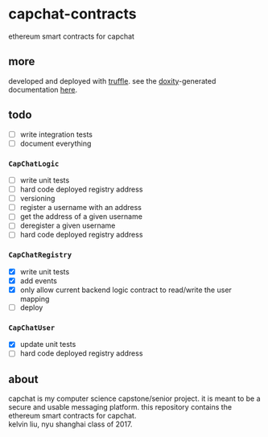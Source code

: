 # capchat-contracts
ethereum smart contracts for capchat

## more
developed and deployed with [truffle](http://truffleframework.com/).
see the [doxity](https://github.com/DigixGlobal/doxity)-generated documentation [here](https://thekelvinliu.github.io/capchat-contracts/).

## todo
- [ ] write integration tests
- [ ] document everything

### `CapChatLogic`
- [ ] write unit tests
- [ ] hard code deployed registry address
- [ ] versioning
- [ ] register a username with an address
- [ ] get the address of a given username
- [ ] deregister a given username
- [ ] hard code deployed registry address

### `CapChatRegistry`
- [x] write unit tests
- [x] add events
- [x] only allow current backend logic contract to read/write the user mapping
- [ ] deploy

### `CapChatUser`
- [x] update unit tests
- [ ] hard code deployed registry address

## about
capchat is my computer science capstone/senior project.
it is meant to be a secure and usable messaging platform.
this repository contains the ethereum smart contracts for capchat.  
kelvin liu, nyu shanghai class of 2017.
